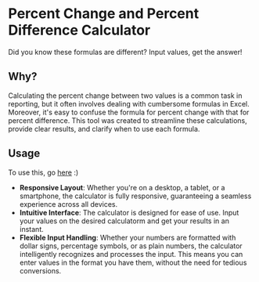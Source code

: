 # Percent Change and Percent Difference Calculator
Did you know these formulas are different? Input values, get the answer!

## Why?
Calculating the percent change between two values is a common task in reporting, but it often involves dealing with cumbersome formulas in Excel. Moreover, it's easy to confuse the formula for percent change with that for percent difference. This tool was created to streamline these calculations, provide clear results, and clarify when to use each formula.

## Usage
To use this, go [here](https://mindgruve-search-calculator.netlify.app/) :)

- **Responsive Layout**: Whether you're on a desktop, a tablet, or a smartphone, the calculator is fully responsive, guaranteeing a seamless experience across all devices.
- **Intuitive Interface**: The calculator is designed for ease of use. Input your values on the desired calculatorm and get your results in an instant.
- **Flexible Input Handling**: Whether your numbers are formatted with dollar signs, percentage symbols, or as plain numbers, the calculator intelligently recognizes and processes the input. This means you can enter values in the format you have them, without the need for tedious conversions.
